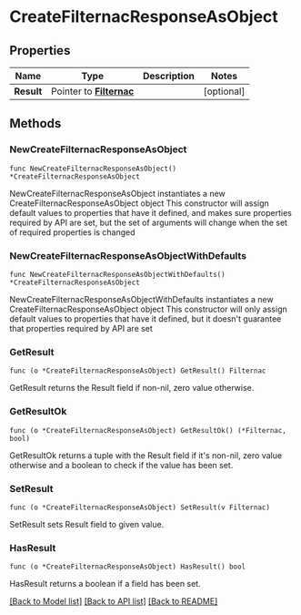 # CreateFilternacResponseAsObject

## Properties

Name | Type | Description | Notes
------------ | ------------- | ------------- | -------------
**Result** | Pointer to [**Filternac**](Filternac.md) |  | [optional] 

## Methods

### NewCreateFilternacResponseAsObject

`func NewCreateFilternacResponseAsObject() *CreateFilternacResponseAsObject`

NewCreateFilternacResponseAsObject instantiates a new CreateFilternacResponseAsObject object
This constructor will assign default values to properties that have it defined,
and makes sure properties required by API are set, but the set of arguments
will change when the set of required properties is changed

### NewCreateFilternacResponseAsObjectWithDefaults

`func NewCreateFilternacResponseAsObjectWithDefaults() *CreateFilternacResponseAsObject`

NewCreateFilternacResponseAsObjectWithDefaults instantiates a new CreateFilternacResponseAsObject object
This constructor will only assign default values to properties that have it defined,
but it doesn't guarantee that properties required by API are set

### GetResult

`func (o *CreateFilternacResponseAsObject) GetResult() Filternac`

GetResult returns the Result field if non-nil, zero value otherwise.

### GetResultOk

`func (o *CreateFilternacResponseAsObject) GetResultOk() (*Filternac, bool)`

GetResultOk returns a tuple with the Result field if it's non-nil, zero value otherwise
and a boolean to check if the value has been set.

### SetResult

`func (o *CreateFilternacResponseAsObject) SetResult(v Filternac)`

SetResult sets Result field to given value.

### HasResult

`func (o *CreateFilternacResponseAsObject) HasResult() bool`

HasResult returns a boolean if a field has been set.


[[Back to Model list]](../README.md#documentation-for-models) [[Back to API list]](../README.md#documentation-for-api-endpoints) [[Back to README]](../README.md)


